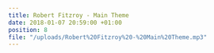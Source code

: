 ```yaml
---
title: Robert Fitzroy - Main Theme
date: 2018-01-07 20:59:00 +01:00
position: 8
file: "/uploads/Robert%20Fitzroy%20-%20Main%20Theme.mp3"
---
```


